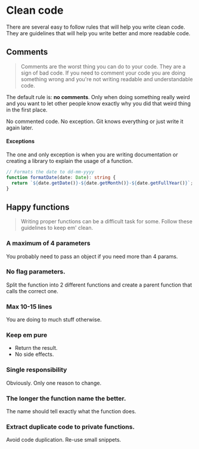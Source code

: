# Clean code

There are several easy to follow rules that will help you write clean code. They are guidelines that will help you write better and more readable code.

## Comments

> Comments are the worst thing you can do to your code. They are a sign of bad code. If you need to comment your code you are doing something wrong and you're not writing readable and understandable code.

The default rule is: **no comments**. Only when doing something really weird and you want to let other people know exactly why you did that weird thing in the first place.

No commented code. No exception. Git knows everything or just write it again later.

#### Exceptions

The one and only exception is when you are writing documentation or creating a library to explain the usage of a function.

```typescript
// Formats the date to dd-mm-yyyy
function formatDate(date: Date): string {
  return `${date.getDate()}-${date.getMonth()}-${date.getFullYear()}`;
}
```

## Happy functions

> Writing proper functions can be a difficult task for some. Follow these guidelines to keep em' clean.

### A maximum of 4 parameters

You probably need to pass an object if you need more than 4 params.

### No flag parameters.

Split the function into 2 different functions and create a parent function that calls the correct one.

### Max 10-15 lines

You are doing to much stuff otherwise.

### Keep em pure

- Return the result.
- No side effects.

### Single responsibility

Obviously. Only one reason to change.

### The longer the function name the better.

The name should tell exactly what the function does.

### Extract duplicate code to private functions.

Avoid code duplication. Re-use small snippets.
